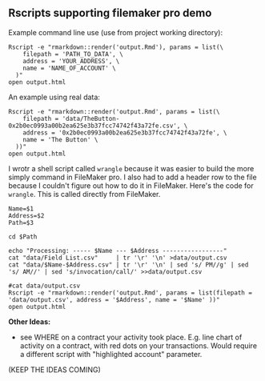## Rscripts supporting filemaker pro demo

Example command line use (use from project working directory):

```
Rscript -e "rmarkdown::render('output.Rmd'), params = list(\
    filepath = 'PATH_TO_DATA', \
    address = 'YOUR_ADDRESS', \
    name = 'NAME_OF_ACCOUNT' \
  )"
open output.html
```

An example using real data:

```
Rscript -e "rmarkdown::render('output.Rmd', params = list(\
    filepath = 'data/TheButton-0x2b0ec0993a00b2ea625e3b37fcc74742f43a72fe.csv', \
    address = '0x2b0ec0993a00b2ea625e3b37fcc74742f43a72fe', \
    name = 'The Button' \
  ))"
open output.html
```

I wrotr a shell script called `wrangle` because it was easier to build the more simply command in FileMaker pro. I also had to add a header row to the file because I couldn't figure out how to do it in FileMaker. Here's the code for `wrangle`. This is called directly from FileMaker.

```
Name=$1
Address=$2
Path=$3

cd $Path

echo "Processing: ----- $Name --- $Address -----------------"
cat "data/Field List.csv"     | tr '\r' '\n' >data/output.csv
cat "data/$Name-$Address.csv" | tr '\r' '\n' | sed 's/ PM//g' | sed 's/ AM//' | sed 's/invocation/call/' >>data/output.csv

#cat data/output.csv
Rscript -e "rmarkdown::render('output.Rmd', params = list(filepath = 'data/output.csv', address = '$Address', name = '$Name' ))"
open output.html

```

**Other Ideas:**

- see WHERE on a contract your activity took place. E.g. line chart of activity on a contract, with red dots on your transactions. Would require a different script with "highlighted account" parameter.

(KEEP THE IDEAS COMING)
